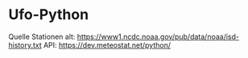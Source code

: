 # Ufo-Python
Quelle Stationen alt: https://www1.ncdc.noaa.gov/pub/data/noaa/isd-history.txt
API: https://dev.meteostat.net/python/
